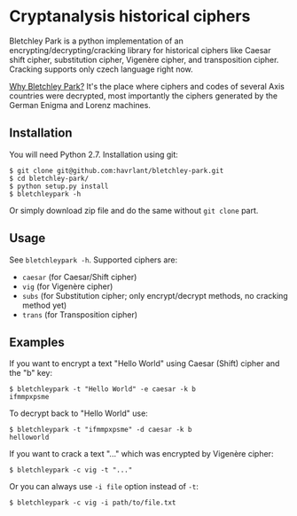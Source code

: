 # Cryptanalysis historical ciphers

Bletchley Park is a python implementation of an encrypting/decrypting/cracking library for historical ciphers like Caesar shift cipher, substitution cipher, Vigenère cipher, and transposition cipher. Cracking supports only czech language right now.

[Why Bletchley Park?](http://en.wikipedia.org/wiki/Bletchley_Park) It's the place where ciphers and codes of several Axis countries were decrypted, most importantly the ciphers generated by the German Enigma and Lorenz machines.

## Installation

You will need Python 2.7. Installation using git:

	$ git clone git@github.com:havrlant/bletchley-park.git
	$ cd bletchley-park/
	$ python setup.py install
	$ bletchleypark -h

Or simply download zip file and do the same without `git clone` part.

## Usage

See `bletchleypark -h`. Supported ciphers are: 

- `caesar` (for Caesar/Shift cipher)
- `vig` (for Vigenère cipher)
- `subs` (for Substitution cipher; only encrypt/decrypt methods, no cracking method yet)
- `trans` (for Transposition cipher)

## Examples
	
If you want to encrypt a text "Hello World" using Caesar (Shift) cipher and the "b" key:

	$ bletchleypark -t "Hello World" -e caesar -k b
	ifmmpxpsme

To decrypt back to "Hello World" use:

	$ bletchleypark -t "ifmmpxpsme" -d caesar -k b
	helloworld

If you want to crack a text "..." which was encrypted by Vigenère cipher:

	$ bletchleypark -c vig -t "..."

Or you can always use `-i file` option instead of `-t`:

	$ bletchleypark -c vig -i path/to/file.txt